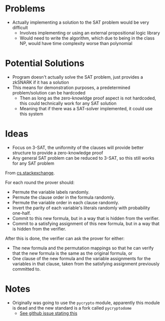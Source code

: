 # Problems

-   Actually implementing a solution to the SAT problem would be very difficult
    -   Involves implementing or using an external propositional logic library
    -   Would need to write the algorithm, which due to being in the class NP, would have time complexity worse than polynomial

# Potential Solutions

-   Program doesn't actually solve the SAT problem, just provides a zkSNARK if it has a solution
-   This means for demonstration purposes, a predetermined problem/solution can be hardcoded
    -   Then as long as the zero-knowldge proof aspect is not hardcoded, this could technically work for any SAT solution
    -   Meaning that if there was a SAT-solver implemented, it could use this system

# Ideas

-   Focus on 3-SAT, the uniformity of the clauses will provide better structure to provide a zero-knowledge proof
-   Any general SAT problem can be reduced to 3-SAT, so this still works for any SAT problem

From [cs.stackexchange](https://cs.stackexchange.com/questions/135457/is-there-a-zero-knowledge-proof-for-sat#:~:text=3%2DSAT%20is%20used%20so,proof%20for%20SAT%20as%20well).

For each round the prover should:

-   Permute the variable labels randomly.
-   Permute the clause order in the formula randomly.
-   Permute the variable order in each clause randomly.
-   Invert the parity of each variable's literals randomly with probability one-half.
-   Commit to this new formula, but in a way that is hidden from the verifier.
-   Commit to a satisfying assignment of this new formula, but in a way that is hidden from the verifier.

After this is done, the verifier can ask the prover for either:

-   The new formula and the permutation mappings so that he can verify that the new formula is the same as the original formula, or
-   One clause of the new formula and the variable assignments for the variables in that clause, taken from the satisfying assignment previously committed to.


# Notes
- Originally was going to use the `pycrypto` module, apparently this module is dead and the new standard is a fork called `pycryptodome`
    - [See github issue stating this](https://github.com/pycrypto/pycrypto/issues/173)